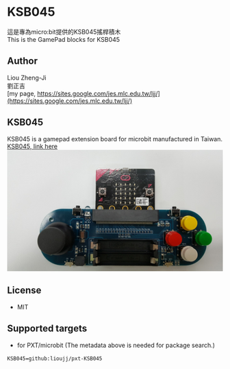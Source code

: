 # KSB045

這是專為micro:bit提供的KSB045搖桿積木\
This is the GamePad blocks for KSB045

## Author
Liou Zheng-Ji\
劉正吉\
[my page, https://sites.google.com/jes.mlc.edu.tw/ljj/](https://sites.google.com/jes.mlc.edu.tw/ljj/)

## KSB045
KSB045 is a gamepad extension board for microbit manufactured in Taiwan.\
[KSB045, link here](http://www.buyic.com.tw/product_info.php?products_id=6747&Twesid=9pummf26rphq5rimfp8e0gatf2)
![image](KSB045.jpg)

## License

* MIT

## Supported targets

* for PXT/microbit
(The metadata above is needed for package search.)

```package
KSB045=github:lioujj/pxt-KSB045
```
